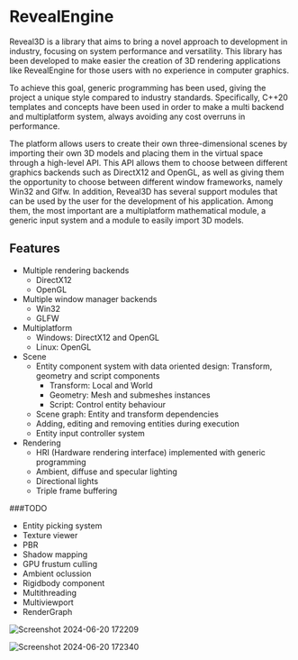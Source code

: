 # RevealEngine

Reveal3D is a library that aims to bring a novel approach to development in industry, focusing on system performance and versatility. This library has been developed to make easier the creation of 3D rendering applications like RevealEngine for those users with no experience in computer graphics.

To achieve this goal, generic programming has been used, giving the project a unique style compared to industry standards. Specifically, C++20 templates and concepts have been used in order to make a multi backend and multiplatform system, always avoiding any cost overruns in performance.

The platform allows users to create their own three-dimensional scenes by importing their own 3D models and placing them in the virtual space through a high-level API. This API allows them to choose between different graphics backends such as DirectX12 and OpenGL, as well as giving them the opportunity to choose between different window frameworks, namely Win32 and Glfw. In addition, Reveal3D has several support modules that can be used by the user for the development of his application. Among them, the most important are a multiplatform mathematical module, a generic input system and a module to easily import 3D models.

## Features
- Multiple rendering backends 
  - DirectX12
  - OpenGL
- Multiple window manager backends
  - Win32
  - GLFW 
- Multiplatform
  - Windows: DirectX12 and OpenGL
  - Linux: OpenGL
 - Scene
   - Entity component system with data oriented design: Transform, geometry and script components
     - Transform: Local and World
     - Geometry: Mesh and submeshes instances
     - Script: Control entity behaviour
   - Scene graph: Entity and transform dependencies
   - Adding, editing and removing entities during execution
   - Entity input controller system
  - Rendering
    - HRI (Hardware rendering interface) implemented with generic programming
    - Ambient, diffuse and specular lighting
    - Directional lights
    - Triple frame buffering
      
###TODO
- Entity picking system
- Texture viewer
- PBR 
- Shadow mapping
- GPU frustum culling
- Ambient oclussion
- Rigidbody component
- Multithreading
- Multiviewport
- RenderGraph

![Screenshot 2024-06-20 172209](https://github.com/ch0pex/RevealEngine/assets/78793330/35b48290-900d-4322-ae69-f9f94d1bce61)

![Screenshot 2024-06-20 172340](https://github.com/ch0pex/RevealEngine/assets/78793330/64295e11-610d-4f31-9d46-9452c5a28e59)
